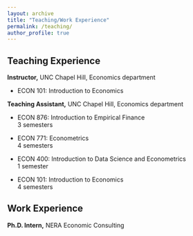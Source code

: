 ```yaml
---
layout: archive
title: "Teaching/Work Experience"
permalink: /teaching/
author_profile: true
---
```


## Teaching Experience

**Instructor,** UNC Chapel Hill, Economics department

* ECON 101: Introduction to Economics

**Teaching Assistant,** UNC Chapel Hill, Economics department

* ECON 876: Introduction to Empirical Finance\
3 semesters

* ECON 771: Econometrics\
4 semesters

* ECON 400: Introduction to Data Science and Econometrics\
1 semester

* ECON 101: Introduction to Economics\
4 semesters

## Work Experience

**Ph.D. Intern,** NERA Economic Consulting
